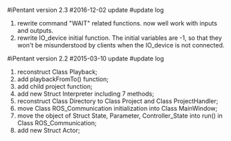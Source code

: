 #iPentant version 2.3
#2016-12-02 update
#update log

1. rewrite command "WAIT" related functions. now well work with inputs and outputs.
2. rewrite IO_device initial function. The initial variables are -1, so that they won't be misunderstood by clients when the IO_device is not connected.

#iPentant version 2.2
#2015-03-10 update
#update log

1. reconstruct Class Playback;
2. add playbackFromTo() function;
3. add child project function;
4. add new Struct Interpreter including 7 methods;
5. reconstruct Class Directory to Class Project and Class ProjectHandler;
6. move Class ROS_Communication initialization into Class MainWindow;
7. move the object of Struct State, Parameter, Controller_State into run() in Class ROS_Communication;
8. add new Struct Actor;
